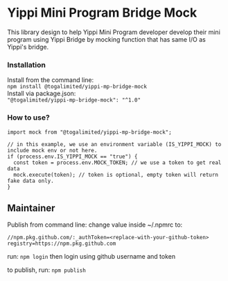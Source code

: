 # Yippi Mini Program Bridge Mock
This library design to help Yippi Mini Program developer develop their mini program using Yippi Bridge by mocking function that has same I/O as Yippi's bridge.

### Installation
Install from the command line:  
`npm install @togalimited/yippi-mp-bridge-mock`  
Install via package.json:  
`"@togalimited/yippi-mp-bridge-mock": "^1.0"`  


### How to use?
```
import mock from "@togalimited/yippi-mp-bridge-mock";

// in this example, we use an environment variable (IS_YIPPI_MOCK) to include mock env or not here.
if (process.env.IS_YIPPI_MOCK == "true") { 
  const token = process.env.MOCK_TOKEN; // we use a token to get real data
  mock.execute(token); // token is optional, empty token will return fake data only.
}
```


## Maintainer
Publish from command line:
change value inside ~/.npmrc to: 
```
//npm.pkg.github.com/:_authToken=<replace-with-your-github-token>
registry=https://npm.pkg.github.com
```

run:
`npm login`
then login using github username and token

to publish, run:
`npm publish`